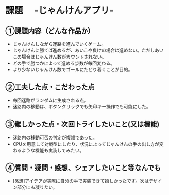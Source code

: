# 課題　 -じゃんけんアプリ-

## ①課題内容（どんな作品か）
- じゃんけんしながら迷路を進んでいくゲーム。
- じゃんけんに勝てば進めるが、あいこや負けの場合は進めない。ただしあいこの場合はじゃんけん数がカウントされない。
- どの手で勝つかによって進める歩数が毎回変わる。
- より少ないじゃんけん数でゴールにたどり着くことが目的。

## ②工夫した点・こだわった点
- 毎回迷路がランダムに生成される点。
- 迷路内の移動は、ボタンクリックでも矢印キー操作でも可能にした。

## ③難しかった点・次回トライしたいこと(又は機能)
- 迷路内の移動可否の判定が複雑であった。
- CPUを用意して対戦型にしたり、状況によってじゃんけんの手の出し方が変わるような機能も実装してみたい。

## ④質問・疑問・感想、シェアしたいこと等なんでも
- [感想]アイデアが実際に自分の手で実装できて嬉しかったです。次はデザイン部分にも凝りたい。
